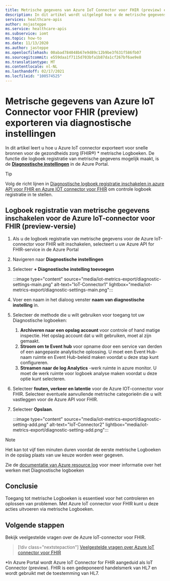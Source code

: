 ```yaml
---
title: Metrische gegevens van Azure IoT Connector voor FHIR (preview) exporteren via diagnostische instellingen
description: In dit artikel wordt uitgelegd hoe u de metrische gegevens van Azure IoT connector voor FHIR (preview) exporteert via Diagnostische instellingen
services: healthcare-apis
author: msjasteppe
ms.service: healthcare-apis
ms.subservice: iomt
ms.topic: how-to
ms.date: 11/13/2020
ms.author: jasteppe
ms.openlocfilehash: 00abad784048b67e9d89c12b9be3f631f586fb07
ms.sourcegitcommit: e559daa1f7115d703bfa1b87da1cf267bf6ae9e8
ms.translationtype: MT
ms.contentlocale: nl-NL
ms.lasthandoff: 02/17/2021
ms.locfileid: "100574525"
---
```

# <a name="export-azure-iot-connector-for-fhir-preview-metrics-through-diagnostic-settings"></a>Metrische gegevens van Azure IoT Connector voor FHIR (preview) exporteren via diagnostische instellingen

In dit artikel leert u hoe u Azure IoT connector exporteert voor snelle bronnen voor de gezondheids zorg (FHIR&#174;) * metrische Logboeken. De functie die logboek registratie van metrische gegevens mogelijk maakt, is de [**Diagnostische instellingen**](../azure-monitor/essentials/diagnostic-settings.md) in de Azure Portal. 

> [!TIP]
> Volg de richt lijnen in [Diagnostische logboek registratie inschakelen in azure API voor FHIR en Azure IOT connector voor FHIR](enable-diagnostic-logging.md#enable-diagnostic-logging-in-azure-api-for-fhir) om controle logboek registratie in te stellen.

## <a name="enable-metrics-logging-for-the-azure-iot-connector-for-fhir-preview"></a>Logboek registratie van metrische gegevens inschakelen voor de Azure IoT-connector voor FHIR (preview-versie)
1. Als u de logboek registratie van metrische gegevens voor de Azure IoT-connector voor FHIR wilt inschakelen, selecteert u uw Azure API for FHIR-service in de Azure Portal 

2. Navigeren naar **Diagnostische instellingen** 

3. Selecteer **+ Diagnostische instelling toevoegen**

   :::image type="content" source="media/iot-metrics-export/diagnostic-settings-main.png" alt-text="IoT-Connector1" lightbox="media/iot-metrics-export/diagnostic-settings-main.png"::: 

4. Voer een naam in het dialoog venster **naam van diagnostische instelling** in.

5. Selecteer de methode die u wilt gebruiken voor toegang tot uw Diagnostische logboeken:

    1. **Archiveren naar een opslag account** voor controle of hand matige inspectie. Het opslag account dat u wilt gebruiken, moet al zijn gemaakt.
    2. **Stroom om te Event hub** voor opname door een service van derden of een aangepaste analytische oplossing. U moet een Event Hub-naam ruimte en Event Hub-beleid maken voordat u deze stap kunt configureren.
    3. **Streamen naar de log Analytics** -werk ruimte in azure monitor. U moet de werk ruimte voor logboek analyse maken voordat u deze optie kunt selecteren.

6. Selecteer **fouten, verkeer en latentie** voor de Azure IOT-connector voor FHIR.  Selecteer eventuele aanvullende metrische categorieën die u wilt vastleggen voor de Azure API voor FHIR.

7. Selecteer **Opslaan**.

   :::image type="content" source="media/iot-metrics-export/diagnostic-setting-add.png" alt-text="IoT-Connector2" lightbox="media/iot-metrics-export/diagnostic-setting-add.png":::

> [!Note] 
> Het kan tot vijf tien minuten duren voordat de eerste metrische Logboeken in de opslag plaats van uw keuze worden weer gegeven.  
 
Zie de [documentatie van Azure resource log](../azure-monitor/essentials/platform-logs-overview.md) voor meer informatie over het werken met Diagnostische logboeken

## <a name="conclusion"></a>Conclusie 
Toegang tot metrische Logboeken is essentieel voor het controleren en oplossen van problemen.  Met Azure IoT connector voor FHIR kunt u deze acties uitvoeren via metrische Logboeken. 

## <a name="next-steps"></a>Volgende stappen

Bekijk veelgestelde vragen over de Azure IoT-connector voor FHIR.

>[!div class="nextstepaction"]
>[Veelgestelde vragen over Azure IoT connector voor FHIR](fhir-faq.md)

*In Azure Portal wordt Azure IoT Connector for FHIR aangeduid als IoT Connector (preview). FHIR is een gedeponeerd handelsmerk van HL7 en wordt gebruikt met de toestemming van HL7.